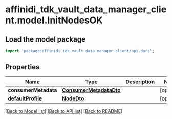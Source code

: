 # affinidi_tdk_vault_data_manager_client.model.InitNodesOK

## Load the model package

```dart
import 'package:affinidi_tdk_vault_data_manager_client/api.dart';
```

## Properties

| Name                 | Type                                              | Description | Notes      |
| -------------------- | ------------------------------------------------- | ----------- | ---------- |
| **consumerMetadata** | [**ConsumerMetadataDto**](ConsumerMetadataDto.md) |             | [optional] |
| **defaultProfile**   | [**NodeDto**](NodeDto.md)                         |             | [optional] |

[[Back to Model list]](../README.md#documentation-for-models) [[Back to API list]](../README.md#documentation-for-api-endpoints) [[Back to README]](../README.md)
